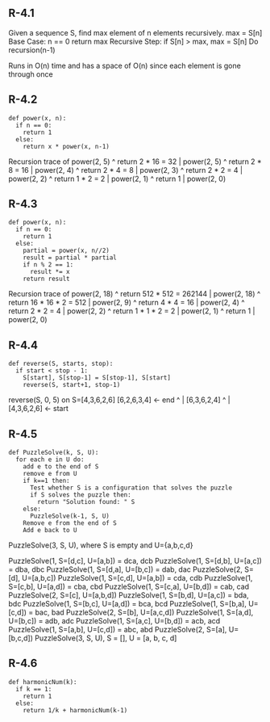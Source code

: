 ## R-4.1
Given a sequence S, find max element of n elements recursively.
max = S[n]
Base Case: n == 0
return max
Recursive Step:
if S[n] > max, max = S[n]
Do recursion(n-1)

Runs in O(n) time and has a space of O(n) since each element is gone through once

## R-4.2
```
def power(x, n):
  if n == 0:
    return 1
  else:
    return x * power(x, n-1)
```
Recursion trace of power(2, 5)
^
return 2 * 16 = 32
|
power(2, 5)
^
return 2 * 8 = 16
|
power(2, 4)
^
return 2 * 4 = 8
|
power(2, 3)
^
return 2 * 2 = 4
|
power(2, 2)
^
return 1 * 2 = 2
|
power(2, 1)
^
return 1
|
power(2, 0)

## R-4.3
```
def power(x, n):
  if n == 0:
    return 1
  else:
    partial = power(x, n//2)
    result = partial * partial
    if n % 2 == 1:
      result *= x
    return result
```
Recursion trace of power(2, 18)
^
return 512 * 512 = 262144
|
power(2, 18)
^
return 16 * 16 * 2 = 512
|
power(2, 9)
^
return 4 * 4 = 16
|
power(2, 4)
^
return 2 * 2 = 4
|
power(2, 2)
^
return 1 * 1 * 2 = 2
|
power(2, 1)
^
return 1
|
power(2, 0)

## R-4.4
```
def reverse(S, starts, stop):
  if start < stop - 1:
    S[start], S[stop-1] = S[stop-1], S[start]
    reverse(S, start+1, stop-1)
```
reverse(S, 0, 5) on S=[4,3,6,2,6]
[6,2,6,3,4] <- end
^
|
[6,3,6,2,4]
^
|
[4,3,6,2,6] <- start

## R-4.5
```
def PuzzleSolve(k, S, U):
  for each e in U do:
    add e to the end of S
    remove e from U
    if k==1 then:
      Test whether S is a configuration that solves the puzzle
      if S solves the puzzle then:
        return "Solution found: " S
    else:
      PuzzleSolve(k-1, S, U)
    Remove e from the end of S
    Add e back to U
```
PuzzleSolve(3, S, U), where S is empty and U={a,b,c,d}

PuzzleSolve(1, S=[d,c], U=[a,b]) = dca, dcb
PuzzleSolve(1, S=[d,b], U=[a,c]) = dba, dbc
PuzzleSolve(1, S=[d,a], U=[b,c]) = dab, dac
PuzzleSolve(2, S=[d], U=[a,b,c])
PuzzleSolve(1, S=[c,d], U=[a,b]) = cda, cdb
PuzzleSolve(1, S=[c,b], U=[a,d]) = cba, cbd
PuzzleSolve(1, S=[c,a], U=[b,d]) = cab, cad
PuzzleSolve(2, S=[c], U=[a,b,d])
PuzzleSolve(1, S=[b,d], U=[a,c]) = bda, bdc
PuzzleSolve(1, S=[b,c], U=[a,d]) = bca, bcd
PuzzleSolve(1, S=[b,a], U=[c,d]) = bac, bad
PuzzleSolve(2, S=[b], U=[a,c,d])
PuzzleSolve(1, S=[a,d], U=[b,c]) = adb, adc
PuzzleSolve(1, S=[a,c], U=[b,d]) = acb, acd
PuzzleSolve(1, S=[a,b], U=[c,d]) = abc, abd
PuzzleSolve(2, S=[a], U=[b,c,d])
PuzzleSolve(3, S, U), S = [], U = [a, b, c, d]

## R-4.6
```
def harmonicNum(k):
  if k == 1:
    return 1
  else:
    return 1/k + harmonicNum(k-1)
```
